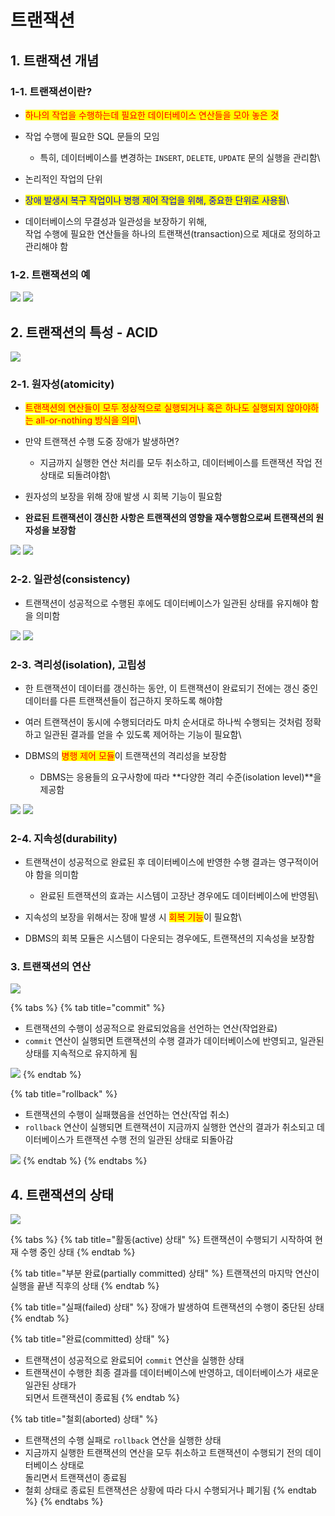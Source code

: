 # 트랜잭션

## 1. 트랜잭션 개념

### 1-1. 트랜잭션이란?

* <mark style="color:red;">하나의 작업을 수행하는데 필요한 데이터베이스 연산들을 모아 놓은 것</mark>
* 작업 수행에 필요한 SQL 문들의 모임
  * 특히, 데이터베이스를 변경하는 `INSERT`, `DELETE`, `UPDATE` 문의 실행을 관리함\

* 논리적인 작업의 단위
* <mark style="color:blue;">장애 발생시 복구 작업이나 병행 제어 작업을 위해, 중요한 단위로 사용됨</mark>\

* 데이터베이스의 무결성과 일관성을 보장하기 위해, \
  작업 수행에 필요한 연산들을 하나의 트랜잭션(transaction)으로 제대로 정의하고 관리해야 함

### 1-2. 트랜잭션의 예

![](../../../.gitbook/assets/Untitled-25.png) ![](../../../.gitbook/assets/Untitled-26.png)

## 2. 트랜잭션의 특성 - ACID

![](../../../.gitbook/assets/Untitled-34.png)

### 2-1. 원자성(atomicity)

* <mark style="color:red;">트랜잭션의 연산들이 모두 정상적으로 실행되거나 혹은 하나도 실행되지 않아야하는 all-or-nothing 방식을 의미</mark>\ <mark style="color:red;"></mark>
* 만약 트랜잭션 수행 도중 장애가 발생하면?
  * 지금까지 실행한 연산 처리를 모두 취소하고, 데이터베이스를 트랜잭션 작업 전 상태로 되돌려야함\

* 원자성의 보장을 위해 장애 발생 시 회복 기능이 필요함
* **완료된 트랜잭션이 갱신한 사항은 트랜잭션의 영향을 재수행함으로써 트랜잭션의 원자성을 보장함**

![](../../../.gitbook/assets/Untitled-28.png) ![](<../../../.gitbook/assets/Untitled-29 (1).png>)

### 2-2. 일관성(consistency)

* 트랜잭션이 성공적으로 수행된 후에도 데이터베이스가 일관된 상태를 유지해야 함을 의미함

![](../../../.gitbook/assets/Untitled-30.png) ![](../../../.gitbook/assets/Untitled-31.png)

### 2-3. 격리성(isolation), 고립성

* 한 트랜잭션이 데이터를 갱신하는 동안, 이 트랜잭션이 완료되기 전에는 갱신 중인 데이터를 다른 트랜잭션들이 접근하지 못하도록 해야함
* 여러 트랜잭션이 동시에 수행되더라도 마치 순서대로 하나씩 수행되는 것처럼 정확하고 일관된 결과를 얻을 수 있도록 제어하는 기능이 필요함\

* DBMS의 <mark style="color:red;">병행 제어 모듈</mark>이 트랜잭션의 격리성을 보장함
  * DBMS는 응용들의 요구사항에 따라 **다양한 격리 수준(isolation level)**을 제공함

![](../../../.gitbook/assets/Untitled-32.png) ![](../../../.gitbook/assets/Untitled-33.png)

### 2-4. 지속성(durability)

* 트랜잭션이 성공적으로 완료된 후 데이터베이스에 반영한 수행 결과는 영구적이어야 함을 의미함
  * 완료된 트랜잭션의 효과는 시스템이 고장난 경우에도 데이터베이스에 반영됨\

* 지속성의 보장을 위해서는 장애 발생 시 <mark style="color:red;">회복 기능</mark>이 필요함\

* DBMS의 회복 모듈은 시스템이 다운되는 경우에도, 트랜잭션의 지속성을 보장함

### 3. 트랜잭션의 연산

![](../../../.gitbook/assets/Untitled-35.png)

{% tabs %}
{% tab title="commit" %}
* 트랜잭션의 수행이 성공적으로 완료되었음을 선언하는 연산(작업완료)
* `commit` 연산이 실행되면 트랜잭션의 수행 결과가 데이터베이스에 반영되고, 일관된 상태를 지속적으로 유지하게 됨

![](../../../.gitbook/assets/Untitled-36.png)
{% endtab %}

{% tab title="rollback" %}
* 트랜잭션의 수행이 실패했음을 선언하는 연산(작업 취소)
* `rollback` 연산이 실행되면 트랜잭션이 지금까지 실행한 연산의 결과가 취소되고 데이터베이스가 트랜잭션 수행 전의 일관된 상태로 되돌아감

![](../../../.gitbook/assets/Untitled-37.png)
{% endtab %}
{% endtabs %}

## 4. 트랜잭션의 상태

![](../../../.gitbook/assets/Untitled-38.png)

{% tabs %}
{% tab title="활동(active) 상태" %}
트랜잭션이 수행되기 시작하여 현재 수행 중인 상태
{% endtab %}

{% tab title="부분 완료(partially committed) 상태" %}
트랜잭션의 마지막 연산이 실행을 끝낸 직후의 상태
{% endtab %}

{% tab title="실패(failed) 상태" %}
장애가 발생하여 트랜잭션의 수행이 중단된 상태
{% endtab %}

{% tab title="완료(committed) 상태" %}
* 트랜잭션이 성공적으로 완료되어 `commit` 연산을 실행한 상태
* 트랜잭션이 수행한 최종 결과를 데이터베이스에 반영하고, 데이터베이스가 새로운 일관된 상태가 \
  되면서 트랜잭션이 종료됨
{% endtab %}

{% tab title="철회(aborted) 상태" %}
* 트랜잭션의 수행 실패로 `rollback` 연산을 실행한 상태
* 지금까지 실행한 트랜잭션의 연산을 모두 취소하고 트랜잭션이 수행되기 전의 데이터베이스 상태로 \
  돌리면서 트랜잭션이 종료됨
* 철회 상태로 종료된 트랜잭션은 상황에 따라 다시 수행되거나 폐기됨
{% endtab %}
{% endtabs %}
